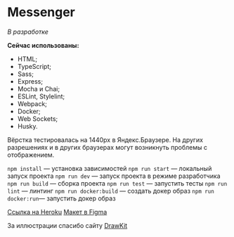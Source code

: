 # Messenger 
*В разработке*  
 
**Сейчас использованы:** 
  - HTML;  
  - TypeScript; 
  - Sass;
  - Express;
  - Mocha и Chai;
  - ESLint, Stylelint;
  - Webpack;
  - Docker;
  - Web Sockets;
  - Husky.
 
Вёрстка тестировалась на 1440px в Яндекс.Браузере. На других разрешениях и в других браузерах могут возникнуть проблемы с отображением.

`npm install` — установка зависимостей
`npm run start` — локальный запуск проекта
`npm run dev` — запуск проекта в режиме разработчика
`npm run build` — сборка проекта
`npm run test` — запустить тесты
`npm run lint` — линтинг 
`npm run docker:build` — создать докер образ 
`npm run docker:run`— запустить докер образ 


[Ссылка на Heroku](https://app-lets-talk.herokuapp.com/)
[Макет в Figma](https://www.figma.com/file/6wlz00g1Ol53iWiwg4WYDm/Messenger)

За иллюстрации спасибо сайту [DrawKit](https://www.drawkit.io/)